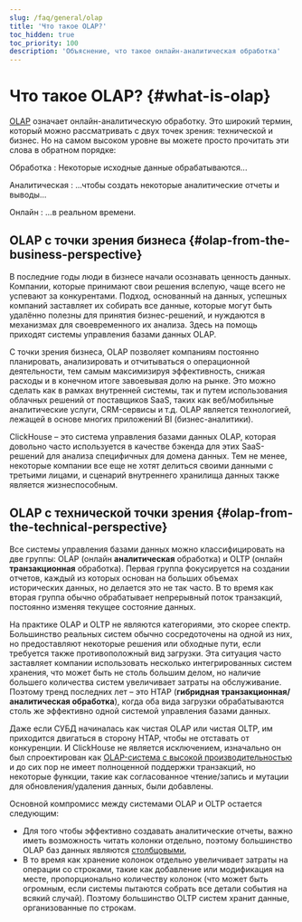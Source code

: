 ```yaml
---
slug: /faq/general/olap
title: 'Что такое OLAP?'
toc_hidden: true
toc_priority: 100
description: 'Объяснение, что такое онлайн-аналитическая обработка'
---
```



# Что такое OLAP? {#what-is-olap}

[OLAP](https://en.wikipedia.org/wiki/Online_analytical_processing) означает онлайн-аналитическую обработку. Это широкий термин, который можно рассматривать с двух точек зрения: технической и бизнес. Но на самом высоком уровне вы можете просто прочитать эти слова в обратном порядке:

Обработка
:   Некоторые исходные данные обрабатываются...

Аналитическая
:   ...чтобы создать некоторые аналитические отчеты и выводы...

Онлайн
:   ...в реальном времени.

## OLAP с точки зрения бизнеса {#olap-from-the-business-perspective}

В последние годы люди в бизнесе начали осознавать ценность данных. Компании, которые принимают свои решения вслепую, чаще всего не успевают за конкурентами. Подход, основанный на данных, успешных компаний заставляет их собирать все данные, которые могут быть удалённо полезны для принятия бизнес-решений, и нуждаются в механизмах для своевременного их анализа. Здесь на помощь приходят системы управления базами данных OLAP.

С точки зрения бизнеса, OLAP позволяет компаниям постоянно планировать, анализировать и отчитываться о операционной деятельности, тем самым максимизируя эффективность, снижая расходы и в конечном итоге завоевывая долю на рынке. Это можно сделать как в рамках внутренней системы, так и путем использования облачных решений от поставщиков SaaS, таких как веб/мобильные аналитические услуги, CRM-сервисы и т.д. OLAP является технологией, лежащей в основе многих приложений BI (бизнес-аналитики).

ClickHouse – это система управления базами данных OLAP, которая довольно часто используется в качестве бэкенда для этих SaaS-решений для анализа специфичных для домена данных. Тем не менее, некоторые компании все еще не хотят делиться своими данными с третьими лицами, и сценарий внутреннего хранилища данных также является жизнеспособным.

## OLAP с технической точки зрения {#olap-from-the-technical-perspective}

Все системы управления базами данных можно классифицировать на две группы: OLAP (онлайн **аналитическая** обработка) и OLTP (онлайн **транзакционная** обработка). Первая группа фокусируется на создании отчетов, каждый из которых основан на больших объемах исторических данных, но делается это не так часто. В то время как вторая группа обычно обрабатывает непрерывный поток транзакций, постоянно изменяя текущее состояние данных.

На практике OLAP и OLTP не являются категориями, это скорее спектр. Большинство реальных систем обычно сосредоточены на одной из них, но предоставляют некоторые решения или обходные пути, если требуется также противоположный вид загрузки. Эта ситуация часто заставляет компании использовать несколько интегрированных систем хранения, что может быть не столь большим делом, но наличие большего количества систем увеличивает затраты на обслуживание. Поэтому тренд последних лет – это HTAP (**гибридная транзакционная/аналитическая обработка**), когда оба вида загрузки обрабатываются столь же эффективно одной системой управления базами данных.

Даже если СУБД начиналась как чистая OLAP или чистая OLTP, им приходится двигаться в сторону HTAP, чтобы не отставать от конкуренции. И ClickHouse не является исключением, изначально он был спроектирован как [OLAP-система с высокой производительностью](../../concepts/why-clickhouse-is-so-fast.md) и до сих пор не имеет полноценной поддержки транзакций, но некоторые функции, такие как согласованное чтение/запись и мутации для обновления/удаления данных, были добавлены.

Основной компромисс между системами OLAP и OLTP остается следующим:

- Для того чтобы эффективно создавать аналитические отчеты, важно иметь возможность читать колонки отдельно, поэтому большинство OLAP баз данных являются [столбцовыми](../../faq/general/columnar-database.md),
- В то время как хранение колонок отдельно увеличивает затраты на операции со строками, такие как добавление или модификация на месте, пропорционально количеству колонок (что может быть огромным, если системы пытаются собрать все детали события на всякий случай). Поэтому большинство OLTP систем хранит данные, организованные по строкам.
